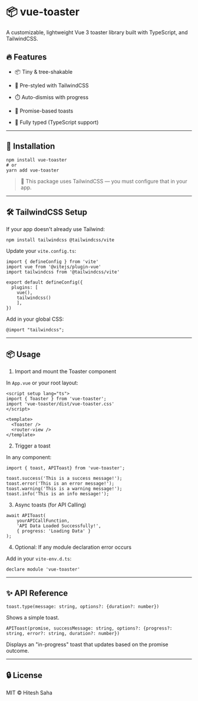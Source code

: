 # 📦 vue-toaster

A customizable, lightweight Vue 3 toaster library built with TypeScript, and TailwindCSS.

## 🔥 Features

* 📦 Tiny & tree-shakable

* 🌈 Pre-styled with TailwindCSS

* ⏱️ Auto-dismiss with progress

* 🧠 Promise-based toasts

* 🎯 Fully typed (TypeScript support)

---

## 🚀 Installation

```
npm install vue-toaster
# or
yarn add vue-toaster
```

> 🧩 This package uses TailwindCSS — you must configure that in your app.

---

## 🛠️ TailwindCSS Setup

If your app doesn't already use Tailwind:

```
npm install tailwindcss @tailwindcss/vite
```

Update your `vite.config.ts`:

```
import { defineConfig } from 'vite'
import vue from '@vitejs/plugin-vue'
import tailwindcss from '@tailwindcss/vite'

export default defineConfig({
  plugins: [
    vue(), 
    tailwindcss()
    ],
})
```

Add in your global CSS:

```
@import "tailwindcss";
```

---

## 📦 Usage

1. Import and mount the Toaster component

In `App.vue` or your root layout:

```
<script setup lang="ts">
import { Toaster } from 'vue-toaster';
import 'vue-toaster/dist/vue-toaster.css'
</script>

<template>
  <Toaster />
  <router-view />
</template>
```

2. Trigger a toast

In any component:

```
import { toast, APIToast} from 'vue-toaster';

toast.success('This is a success message!');
toast.error('This is an error message!');
toast.warning('This is a warning message!');
toast.info('This is an info message!');
```

3. Async toasts (for API Calling)

```
await APIToast(
    yourAPICallFunction, 
    'API Data Loaded Successfully!', 
    { progress: 'Loading Data' }
);
```

4. Optional: If any module declaration error occurs

Add in your `vite-env.d.ts`:

```
declare module 'vue-toaster' 
```

---

## ✨ API Reference

`toast.type(message: string, options?: {duration?: number})`

Shows a simple toast.

`APIToast(promise, successMessage: string, options?: {progress?: string, error?: string, duration?: number})`

Displays an "in-progress" toast that updates based on the promise outcome.

---

## 🔒 License

MIT © Hitesh Saha
